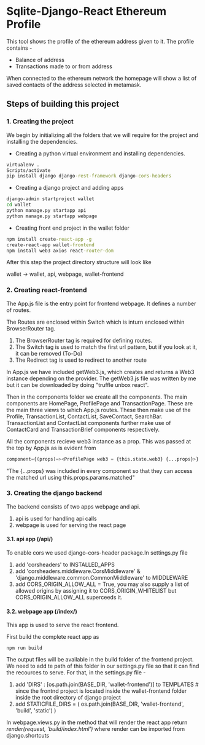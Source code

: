 # Sqlite-Django-React Ethereum Profile
This tool shows the profile of the ethereum address given to it. The profile contains -
* Balance of address
* Transactions made to or from address

When connected to the ethereum network the homepage will show a list of saved contacts of the address selected in metamask.

## Steps of building this project

### 1. Creating the project

We begin by initializing all the folders that we will require for the project and installing the dependencies.

* Creating a python virtual environment and installing dependencies.
```cmd
virtualenv .
Scripts/activate
pip install django django-rest-framework django-cors-headers
```
* Creating a django project and adding apps
```cmd
django-admin startproject wallet
cd wallet
python manage.py startapp api
python manage.py startapp webpage
```
* Creating front end project in the wallet folder
```cmd
npm install create-react-app -g
create-react-app wallet-frontend
npm install web3 axios react-router-dom
```

After this step the project directory structure will look like 

wallet -> wallet, api, webpage, wallet-frontend

### 2. Creating react-frontend

The App.js file is the entry point for frontend webpage. It defines a number of routes.

The Routes are enclosed within Switch which is inturn enclosed within BrowserRouter tag. 
1. The BrowserRouter tag is required for defining routes.
2. The Switch tag is used to match the first url pattern, but if you look at it, it can be removed (To-Do)
3. The Redirect tag is used to redirect to another route

In App.js we have included getWeb3.js, which creates and returns a Web3 instance depending on the provider. The getWeb3.js file was written by me but it can be downloaded by doing "truffle unbox react".

Then in the components folder we create all the components. The main components are HomePage, ProfilePage and TransactionPage. These are the main three views to which App.js routes. These then make use of the Profile, TransactionList, ContactList, SaveContact, SearchBar. TransactionList and ContactList components further make use of ContactCard and TransactionBrief components respectively.

All the components recieve web3 instance as a prop. This was passed at the top by App.js as is evident from 
```python
component={(props)=><ProfilePage web3 = {this.state.web3} {...props}>}
```

"The {...props} was included in every component so that they can access the matched url using this.props.params.matched"

### 3. Creating the django backend

The backend consists of two apps webpage and api.
1. api is used for handling api calls
2. webpage is used for serving the react page

#### 3.1. api app (/api/)

To enable cors we used django-cors-header package.In settings.py file 
1. add 'corsheaders' to INSTALLED_APPS
2. add 'corsheaders.middleware.CorsMiddleware' & 'django.middleware.common.CommonMiddleware' to MIDDLEWARE
3. add CORS_ORIGIN_ALLOW_ALL = True, you may also supply a list of allowed origins by assigning it to CORS_ORIGIN_WHITELIST but CORS_ORIGIN_ALLOW_ALL superceeds it.

#### 3.2. webpage app (/index/)

This app is used to serve the react frontend.

First build the complete react app as 
```
npm run build
```

The output files will be available in the build folder of the frontend project. We need to add te path of this folder in our settings.py file so that it can find the recources to serve. For that, in the settings.py file -
1. add 'DIRS' : [os.path.join(BASE_DIR, 'wallet-frontend')] to TEMPLATES # since the frontnd project is located inside the wallet-frontend folder inside the root directory of django project
2. add STATICFILE_DIRS = ( 
    os.path.join(BASE_DIR, 'wallet-frontend', 'build', 'static')
)

In webpage.views.py in the method that will render the react app return *render(request, 'build/index.html')* where render can be imported from django.shortcuts

